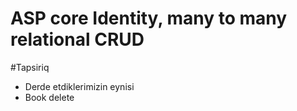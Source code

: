 # ASP core Identity, many to many relational CRUD


#Tapsiriq
 - Derde etdiklerimizin eynisi
 - Book delete
